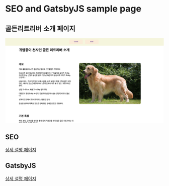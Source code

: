 # SEO and GatsbyJS sample page

## 골든리트리버 소개 페이지

![screenshot](/doc/resource/screen.png)

## SEO

[상세 설명 페이지](/doc/SEO.md)

## GatsbyJS

[상세 설명 페이지](/doc/GatsbyJS.md)
